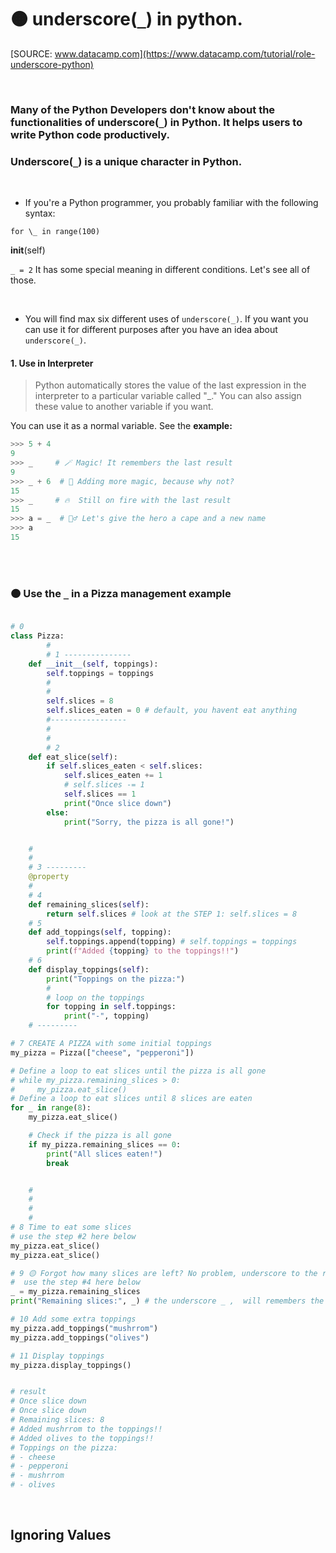 # 🟠 underscore(`_`) in python.

[SOURCE: www.datacamp.com](https://www.datacamp.com/tutorial/role-underscore-python)

<br>

### Many of the Python Developers don't know about the functionalities of underscore(`_`) in Python. It helps users to write Python code productively.

### Underscore(`_`) is a unique character in Python.

<br>

- If you're a Python programmer, you probably familiar with the following syntax:

`for \_ in range(100)`

**init**(self)

`_ = 2` It has some special meaning in different conditions. Let's see all of those.

<br>

- You will find max six different uses of `underscore(_)`. If you want you can use it for different purposes after you have an idea about `underscore(_)`.

#### 1. Use in Interpreter

> Python automatically stores the value of the last expression in the interpreter to a particular variable called "\_." You can also assign these value to another variable if you want.

You can use it as a normal variable. See the **example:**

```python
>>> 5 + 4
9
>>> _     # 🪄 Magic! It remembers the last result
9
>>> _ + 6  # 🌠 Adding more magic, because why not?
15
>>> _     # 🔥  Still on fire with the last result
15
>>> a = _  # 🦸‍♂️ Let's give the hero a cape and a new name
>>> a
15


```

<br>
<br>

### 🟠 Use the `_` in a Pizza management example

```python

# 0
class Pizza:
        #
        # 1 ---------------
    def __init__(self, toppings):
        self.toppings = toppings
        #
        #
        self.slices = 8
        self.slices_eaten = 0 # default, you havent eat anything
        #-----------------
        #
        #
        # 2
    def eat_slice(self):
        if self.slices_eaten < self.slices:
            self.slices_eaten += 1
            # self.slices -= 1
            self.slices == 1
            print("Once slice down")
        else:
            print("Sorry, the pizza is all gone!")


    #
    #
    # 3 ---------
    @property
    #
    # 4
    def remaining_slices(self):
        return self.slices # look at the STEP 1: self.slices = 8
    # 5
    def add_toppings(self, topping):
        self.toppings.append(topping) # self.toppings = toppings
        print(f"Added {topping} to the toppings!!")
    # 6
    def display_toppings(self):
        print("Toppings on the pizza:")
        #
        # loop on the toppings
        for topping in self.toppings:
            print("-", topping)
    # ---------

# 7 CREATE A PIZZA with some initial toppings
my_pizza = Pizza(["cheese", "pepperoni"])

# Define a loop to eat slices until the pizza is all gone
# while my_pizza.remaining_slices > 0:
#     my_pizza.eat_slice()
# Define a loop to eat slices until 8 slices are eaten
for _ in range(8):
    my_pizza.eat_slice()

    # Check if the pizza is all gone
    if my_pizza.remaining_slices == 0:
        print("All slices eaten!")
        break


    #
    #
    #
    #
# 8 Time to eat some slices
# use the step #2 here below
my_pizza.eat_slice()
my_pizza.eat_slice()

# 9 🟡 Forgot how many slices are left? No problem, underscore to the rescue!
#  use the step #4 here below
_ = my_pizza.remaining_slices
print("Remaining slices:", _) # the underscore _ ,  will remembers the last result

# 10 Add some extra toppings
my_pizza.add_toppings("mushrrom")
my_pizza.add_toppings("olives")

# 11 Display toppings
my_pizza.display_toppings()


# result
# Once slice down
# Once slice down
# Remaining slices: 8
# Added mushrrom to the toppings!!
# Added olives to the toppings!!
# Toppings on the pizza:
# - cheese
# - pepperoni
# - mushrrom
# - olives
```

<br>

## Ignoring Values

```python

```
